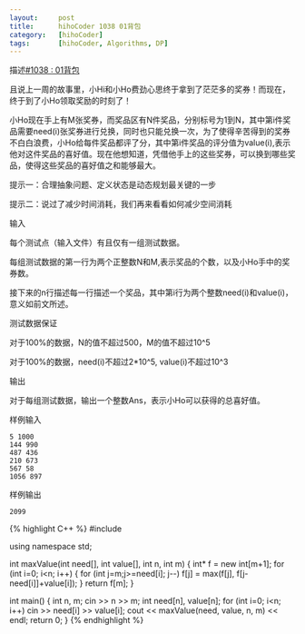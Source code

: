 ```yaml
---
layout:     post
title:      hihoCoder 1038 01背包
category:   [hihoCoder] 
tags:		[hihoCoder, Algorithms, DP]
---
```


描述[#1038 : 01背包](https://hihocoder.com/problemset/problem/1038?sid=960834)

且说上一周的故事里，小Hi和小Ho费劲心思终于拿到了茫茫多的奖券！而现在，终于到了小Ho领取奖励的时刻了！

小Ho现在手上有M张奖券，而奖品区有N件奖品，分别标号为1到N，其中第i件奖品需要need(i)张奖券进行兑换，同时也只能兑换一次，为了使得辛苦得到的奖券不白白浪费，小Ho给每件奖品都评了分，其中第i件奖品的评分值为value(i),表示他对这件奖品的喜好值。现在他想知道，凭借他手上的这些奖券，可以换到哪些奖品，使得这些奖品的喜好值之和能够最大。

提示一：合理抽象问题、定义状态是动态规划最关键的一步

提示二：说过了减少时间消耗，我们再来看看如何减少空间消耗

输入

每个测试点（输入文件）有且仅有一组测试数据。

每组测试数据的第一行为两个正整数N和M,表示奖品的个数，以及小Ho手中的奖券数。

接下来的n行描述每一行描述一个奖品，其中第i行为两个整数need(i)和value(i)，意义如前文所述。

测试数据保证

对于100%的数据，N的值不超过500，M的值不超过10^5

对于100%的数据，need(i)不超过2*10^5, value(i)不超过10^3

输出

对于每组测试数据，输出一个整数Ans，表示小Ho可以获得的总喜好值。

样例输入

	5 1000
	144 990
	487 436
	210 673
	567 58
	1056 897

样例输出

	2099

{% highlight C++ %}
#include <iostream>

using namespace std;

int maxValue(int need[], int value[], int n, int m) {
    int* f = new int[m+1];
    for (int i=0; i<n; i++) {
        for (int j=m;j>=need[i]; j--)
            f[j] = max(f[j], f[j-need[i]]+value[i]);
    }
    return f[m];
}

int main() {
    int n, m;
    cin >> n >> m;
    int need[n], value[n];
    for (int i=0; i<n; i++)
        cin >> need[i] >> value[i];
    cout << maxValue(need, value, n, m) << endl;
    return 0;
}
{% endhighlight %}
